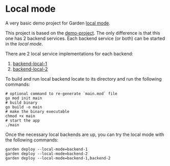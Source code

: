 # Local mode

A very basic demo project for Garden [local mode](../../docs/guides/running-service-in-local-mode.md).

This project is based on the [demo-project](../demo-project). The only difference is that this one has 2 backend
services. Each backend service (or both) can be started in the _local mode_.

There are 2 local service implementations for each backend:

1. [backend-local-1](./backend-local-1)
2. [backend-local-2](./backend-local-2)

To build and run local backend locate to its directory and run the following commands:

```shell
# optional command to re-generate `main.mod` file
go mod init main
# build binary
go build -o main
# make the binary executable
chmod +x main
# start the app
./main
```

Once the necessary local backends are up, you can try the local mode with the following commands:

```shell
garden deploy --local-mode=backend-1
garden deploy --local-mode=backend-2
garden deploy --local-mode=backend-1,backend-2
```
